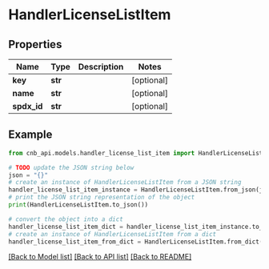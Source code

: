 # HandlerLicenseListItem


## Properties

Name | Type | Description | Notes
------------ | ------------- | ------------- | -------------
**key** | **str** |  | [optional] 
**name** | **str** |  | [optional] 
**spdx_id** | **str** |  | [optional] 

## Example

```python
from cnb_api.models.handler_license_list_item import HandlerLicenseListItem

# TODO update the JSON string below
json = "{}"
# create an instance of HandlerLicenseListItem from a JSON string
handler_license_list_item_instance = HandlerLicenseListItem.from_json(json)
# print the JSON string representation of the object
print(HandlerLicenseListItem.to_json())

# convert the object into a dict
handler_license_list_item_dict = handler_license_list_item_instance.to_dict()
# create an instance of HandlerLicenseListItem from a dict
handler_license_list_item_from_dict = HandlerLicenseListItem.from_dict(handler_license_list_item_dict)
```
[[Back to Model list]](../README.md#documentation-for-models) [[Back to API list]](../README.md#documentation-for-api-endpoints) [[Back to README]](../README.md)


